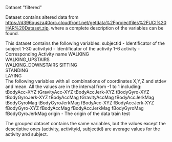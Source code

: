 Dataset "filtered"

Dataset contains altered data from 
https://d396qusza40orc.cloudfront.net/getdata%2Fprojectfiles%2FUCI%20HAR%20Dataset.zip, where a complete description of the variables 
can be found.

This dataset contains the following variables:
subjectid - Identificator of the subject
            1-30
activityid - Identificator of the activity
            1-6
activity - Corresponding Activity name
            WALKING            
            WALKING_UPSTAIRS   
            WALKING_DOWNSTAIRS 
            SITTING           
            STANDING           
            LAYING  
The following variables with all combinations of coordinates X,Y,Z and stdev and mean. All the values are in the interval from -1 to 1 
including:            
  tBodyAcc-XYZ
  tGravityAcc-XYZ
  tBodyAccJerk-XYZ
  tBodyGyro-XYZ
  tBodyGyroJerk-XYZ
  tBodyAccMag
  tGravityAccMag
  tBodyAccJerkMag
  tBodyGyroMag
  tBodyGyroJerkMag
  fBodyAcc-XYZ
  fBodyAccJerk-XYZ
  fBodyGyro-XYZ
  fBodyAccMag
  fBodyAccJerkMag
  fBodyGyroMag
  fBodyGyroJerkMag
origin - The origin of the data
          train
          test
          
The grouped dataset contains the same variables, but the values except the descriptive ones (activity, activityid, subjectid)
are average values for the activity and subject.



